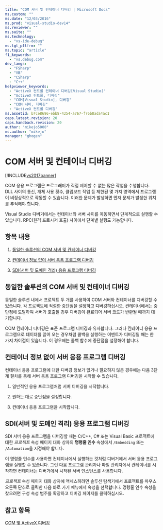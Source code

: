 ```yaml
---
title: "COM 서버 및 컨테이너 디버깅 | Microsoft Docs"
ms.custom: ""
ms.date: "12/03/2016"
ms.prod: "visual-studio-dev14"
ms.reviewer: ""
ms.suite: ""
ms.technology: 
  - "vs-ide-debug"
ms.tgt_pltfrm: ""
ms.topic: "article"
f1_keywords: 
  - "vs.debug.com"
dev_langs: 
  - "FSharp"
  - "VB"
  - "CSharp"
  - "C++"
helpviewer_keywords: 
  - "ActiveX 컨트롤 컨테이너 디버깅[Visual Studio]"
  - "ActiveX 컨트롤, 디버깅"
  - "COM[Visual Studio], 디버깅"
  - "COM 서버, 디버깅"
  - "ActiveX 컨트롤 디버깅"
ms.assetid: b7ce8696-ebb8-4354-a767-f76b8ada4ac1
caps.latest.revision: 20
caps.handback.revision: 20
author: "mikejo5000"
ms.author: "mikejo"
manager: "ghogen"
---
```

# COM 서버 및 컨테이너 디버깅
[!INCLUDE[vs2017banner](../code-quality/includes/vs2017banner.md)]

COM 응용 프로그램은 프로그래머가 직접 제어할 수 없는 많은 작업을 수행합니다.  DLL 사이의 통신, 개체 사용 횟수, 클립보드 작업 등 제한된 몇 가지 영역에서 프로그램이 비정상적으로 작동할 수 있습니다.  이러한 문제가 발생하면 먼저 문제가 발생한 위치를 추적해야 합니다.  
  
 Visual Studio 디버거에서는 컨테이너와 서버 사이를 이동하면서 단계적으로 실행할 수 있습니다.  RPC\(원격 프로시저 호출\) 사이에서 단계별 실행도 가능합니다.  
  
## 항목 내용  
  
1.  [동일한 솔루션의 COM 서버 및 컨테이너 디버깅](../debugger/com-server-and-container-debugging.md#BKMK_COMServerandContainerintheSameSolution)  
  
2.  [컨테이너 정보 없이 서버 응용 프로그램 디버깅](../debugger/com-server-and-container-debugging.md#BKMK_ServerApplicationWithoutContainerInformation)  
  
3.  [SDI(서버 및 도메인 격리) 응용 프로그램 디버깅](../debugger/com-server-and-container-debugging.md#BKMK_DebuggingaServerandDomainIsolationSDIApplication)  
  
##  <a name="BKMK_COMServerandContainerintheSameSolution"></a> 동일한 솔루션의 COM 서버 및 컨테이너 디버깅  
 동일한 솔루션 내에서 프로젝트 두 개를 사용하여 COM 서버와 컨테이너를 디버깅할 수 있습니다.  각 프로젝트에 적절한 중단점을 설정하고 디버깅하십시오.  컨테이너에서는 중단점에 도달하여 서버가 호출될 경우 디버깅이 완료되어 서버 코드가 반환될 때까지 대기합니다.  
  
 COM 컨테이너 디버깅은 표준 프로그램 디버깅과 유사합니다.  그러나 컨테이너 응용 프로그램으로 데이터를 끌어 오는 경우처럼 콜백을 실행하는 이벤트가 디버깅될 때는 한 가지 차이점이 있습니다.  이 경우에는 콜백 함수에 중단점을 설정해야 합니다.  
  
##  <a name="BKMK_ServerApplicationWithoutContainerInformation"></a> 컨테이너 정보 없이 서버 응용 프로그램 디버깅  
 컨테이너 응용 프로그램에 대한 디버깅 정보가 없거나 필요하지 않은 경우에는 다음 3단계 절차를 통해 서버 응용 프로그램 디버깅을 시작할 수 있습니다.  
  
1.  일반적인 응용 프로그램처럼 서버 디버깅을 시작합니다.  
  
2.  원하는 대로 중단점을 설정합니다.  
  
3.  컨테이너 응용 프로그램을 시작합니다.  
  
##  <a name="BKMK_DebuggingaServerandDomainIsolationSDIApplication"></a> SDI\(서버 및 도메인 격리\) 응용 프로그램 디버깅  
 SDI 서버 응용 프로그램을 디버깅할 때는 C\/C\+\+, C\# 또는 Visual Basic 프로젝트에 대한 *프로젝트* 속성 페이지 대화 상자의 **명령줄 인수** 속성에서 `/Embedding` 또는 `/Automation`을 지정해야 합니다.  
  
 이 명령줄 인수를 사용하면 컨테이너에서 실행하는 것처럼 디버거에서 서버 응용 프로그램을 실행할 수 있습니다.  그런 다음 프로그램 관리자나 파일 관리자에서 컨테이너를 시작하면 컨테이너는 디버거에서 시작된 서버 인스턴스를 사용합니다.  
  
 *프로젝트* 속성 페이지 대화 상자에 액세스하려면 솔루션 탐색기에서 프로젝트를 마우스 오른쪽 단추로 클릭한 다음 바로 가기 메뉴에서 속성을 선택합니다.  명령줄 인수 속성을 찾으려면 구성 속성 범주를 확장하고 디버깅 페이지를 클릭하십시오.  
  
## 참고 항목  
 [COM 및 ActiveX 디버깅](../debugger/com-and-activex-debugging.md)